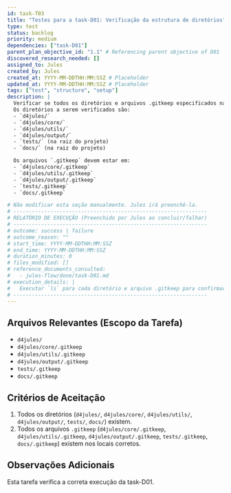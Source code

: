 ```yaml
---
id: task-T03
title: "Testes para a task-D01: Verificação da estrutura de diretórios"
type: test
status: backlog
priority: medium
dependencies: ["task-D01"]
parent_plan_objective_id: "1.1" # Referencing parent objective of D01
discovered_research_needed: []
assigned_to: Jules
created_by: Jules
created_at: YYYY-MM-DDTHH:MM:SSZ # Placeholder
updated_at: YYYY-MM-DDTHH:MM:SSZ # Placeholder
tags: ["test", "structure", "setup"]
description: |
  Verificar se todos os diretórios e arquivos .gitkeep especificados na task-D01 foram criados corretamente.
  Os diretórios a serem verificados são:
  - `d4jules/`
  - `d4jules/core/`
  - `d4jules/utils/`
  - `d4jules/output/`
  - `tests/` (na raiz do projeto)
  - `docs/` (na raiz do projeto)

  Os arquivos `.gitkeep` devem estar em:
  - `d4jules/core/.gitkeep`
  - `d4jules/utils/.gitkeep`
  - `d4jules/output/.gitkeep`
  - `tests/.gitkeep`
  - `docs/.gitkeep`

# Não modificar esta seção manualmente. Jules irá preenchê-la.
# ---------------------------------------------------------------
# RELATÓRIO DE EXECUÇÃO (Preenchido por Jules ao concluir/falhar)
# ---------------------------------------------------------------
# outcome: success | failure
# outcome_reason: ""
# start_time: YYYY-MM-DDTHH:MM:SSZ
# end_time: YYYY-MM-DDTHH:MM:SSZ
# duration_minutes: 0
# files_modified: []
# reference_documents_consulted:
#   - jules-flow/done/task-D01.md
# execution_details: |
#   Executar `ls` para cada diretório e arquivo .gitkeep para confirmar a existência.
# ---------------------------------------------------------------
---
```


## Arquivos Relevantes (Escopo da Tarefa)
* `d4jules/`
* `d4jules/core/.gitkeep`
* `d4jules/utils/.gitkeep`
* `d4jules/output/.gitkeep`
* `tests/.gitkeep`
* `docs/.gitkeep`

## Critérios de Aceitação
1. Todos os diretórios (`d4jules/`, `d4jules/core/`, `d4jules/utils/`, `d4jules/output/`, `tests/`, `docs/`) existem.
2. Todos os arquivos `.gitkeep` (`d4jules/core/.gitkeep`, `d4jules/utils/.gitkeep`, `d4jules/output/.gitkeep`, `tests/.gitkeep`, `docs/.gitkeep`) existem nos locais corretos.

## Observações Adicionais
Esta tarefa verifica a correta execução da task-D01.
```
